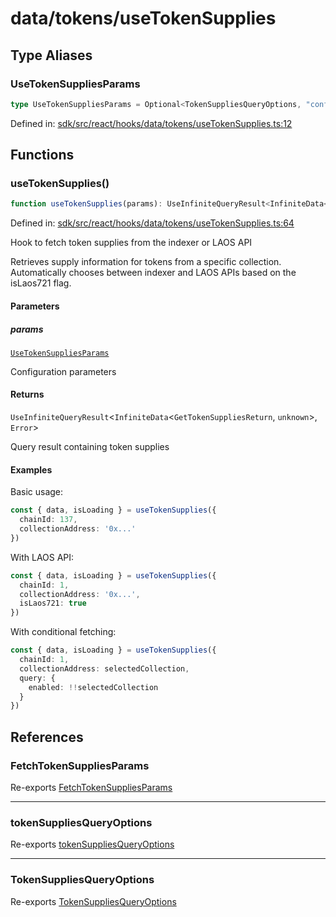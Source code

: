 # data/tokens/useTokenSupplies

## Type Aliases

### UseTokenSuppliesParams

```ts
type UseTokenSuppliesParams = Optional<TokenSuppliesQueryOptions, "config">;
```

Defined in: [sdk/src/react/hooks/data/tokens/useTokenSupplies.ts:12](https://github.com/0xsequence/marketplace-sdk/blob/6a4808051b4d56769c8daea217398414041a4d84/sdk/src/react/hooks/data/tokens/useTokenSupplies.ts#L12)

## Functions

### useTokenSupplies()

```ts
function useTokenSupplies(params): UseInfiniteQueryResult<InfiniteData<GetTokenSuppliesReturn, unknown>, Error>;
```

Defined in: [sdk/src/react/hooks/data/tokens/useTokenSupplies.ts:64](https://github.com/0xsequence/marketplace-sdk/blob/6a4808051b4d56769c8daea217398414041a4d84/sdk/src/react/hooks/data/tokens/useTokenSupplies.ts#L64)

Hook to fetch token supplies from the indexer or LAOS API

Retrieves supply information for tokens from a specific collection.
Automatically chooses between indexer and LAOS APIs based on the isLaos721 flag.

#### Parameters

##### params

[`UseTokenSuppliesParams`](#usetokensuppliesparams)

Configuration parameters

#### Returns

`UseInfiniteQueryResult`\<`InfiniteData`\<`GetTokenSuppliesReturn`, `unknown`\>, `Error`\>

Query result containing token supplies

#### Examples

Basic usage:
```typescript
const { data, isLoading } = useTokenSupplies({
  chainId: 137,
  collectionAddress: '0x...'
})
```

With LAOS API:
```typescript
const { data, isLoading } = useTokenSupplies({
  chainId: 1,
  collectionAddress: '0x...',
  isLaos721: true
})
```

With conditional fetching:
```typescript
const { data, isLoading } = useTokenSupplies({
  chainId: 1,
  collectionAddress: selectedCollection,
  query: {
    enabled: !!selectedCollection
  }
})
```

## References

### FetchTokenSuppliesParams

Re-exports [FetchTokenSuppliesParams](../../data.md#fetchtokensuppliesparams)

***

### tokenSuppliesQueryOptions

Re-exports [tokenSuppliesQueryOptions](../../data.md#tokensuppliesqueryoptions-1)

***

### TokenSuppliesQueryOptions

Re-exports [TokenSuppliesQueryOptions](../../data.md#tokensuppliesqueryoptions)
